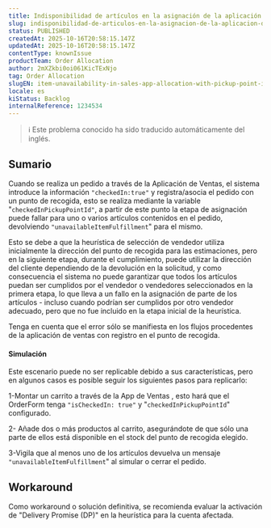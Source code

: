 ```yaml
---
title: Indisponibilidad de artículos en la asignación de la aplicación de ventas con punto de recogida (heurística inadecuada en la selección de vendedores)
slug: indisponibilidad-de-articulos-en-la-asignacion-de-la-aplicacion-de-ventas-con-punto-de-recogida-heuristica-inadecuada-en-la-seleccion-de-vendedores
status: PUBLISHED
createdAt: 2025-10-16T20:58:15.147Z
updatedAt: 2025-10-16T20:58:15.147Z
contentType: knownIssue
productTeam: Order Allocation
author: 2mXZkbi0oi061KicTExNjo
tag: Order Allocation
slugEN: item-unavailability-in-sales-app-allocation-with-pickup-point-inadequate-heuristic-in-selecting-sellers
locale: es
kiStatus: Backlog
internalReference: 1234534
---
```


>ℹ️ Este problema conocido ha sido traducido automáticamente del inglés.

## Sumario


Cuando se realiza un pedido a través de la Aplicación de Ventas, el sistema introduce la información `"checkedIn:true"` y registra/asocia el pedido con un punto de recogida, esto se realiza mediante la variable "`checkedInPickupPointId"`, a partir de este punto la etapa de asignación puede fallar para uno o varios artículos contenidos en el pedido, devolviendo `"unavailableItemFulfillment`" para el mismo.

Esto se debe a que la heurística de selección de vendedor utiliza inicialmente la dirección del punto de recogida para las estimaciones, pero en la siguiente etapa, durante el cumplimiento, puede utilizar la dirección del cliente dependiendo de la devolución en la solicitud, y como consecuencia el sistema no puede garantizar que todos los artículos puedan ser cumplidos por el vendedor o vendedores seleccionados en la primera etapa, lo que lleva a un fallo en la asignación de parte de los artículos - incluso cuando podrían ser cumplidos por otro vendedor adecuado, pero que no fue incluido en la etapa inicial de la heurística.

Tenga en cuenta que el error sólo se manifiesta en los flujos procedentes de la aplicación de ventas con registro en el punto de recogida.


#### Simulación


Este escenario puede no ser replicable debido a sus características, pero en algunos casos es posible seguir los siguientes pasos para replicarlo:

1-Montar un carrito a través de la App de Ventas , esto hará que el OrderForm tenga `"isCheckedIn: true"` y "`checkedInPickupPointId`" configurado.

2- Añade dos o más productos al carrito, asegurándote de que sólo una parte de ellos está disponible en el stock del punto de recogida elegido.

3-Vigila que al menos uno de los artículos devuelva un mensaje `"unavailableItemFulfillment`" al simular o cerrar el pedido.

## Workaround


Como workaround o solución definitiva, se recomienda evaluar la activación de "Delivery Promise (DP)" en la heurística para la cuenta afectada.



